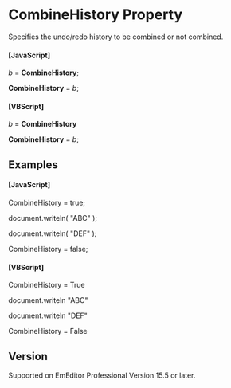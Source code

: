 # CombineHistory Property

Specifies the undo/redo history to be combined or not combined.

#### \[JavaScript\]

_b_ = **CombineHistory**;

**CombineHistory** = _b_;

#### \[VBScript\]

_b_ = **CombineHistory**

**CombineHistory** = _b_;

## Examples

#### \[JavaScript\]

CombineHistory = true;

document.writeln( "ABC" );

document.writeln( "DEF" );

CombineHistory = false;

#### \[VBScript\]

CombineHistory = True

document.writeln "ABC"

document.writeln "DEF"

CombineHistory = False

## Version

Supported on EmEditor Professional Version 15.5 or later.